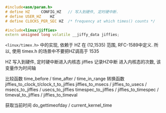 ```c++
#include<asm/param.h>
# define HZ		CONFIG_HZ   // 写入到硬件, 定时硬中断. 
# define USER_HZ	HZ
# define CLOCKS_PER_SEC	HZ	/* frequency at which times() counts */

#include<linux/jiffies>
extern unsigned long volatile __jiffy_data jiffies;
```

`<linux/timex.h>` 中的实现, 依赖于 HZ 在 (12,1535) 范围, RFC-1589中定义.
所以, 使用 timex.h 的场景中不要把HZ调高于 1535

HZ       写入到硬件, 定时硬中断进入内核态
jiffies  记录HZ中断  进入内核态的次数, 该变量作为时间轴
 
比较函数 time_before / time_after / time_in_range
转换函数 
jiffies_to_clock_t/clock_t_to_jiffies
jiffies_to_msecs  / jiffies_to_usecs / msecs_to_jiffies / usecs_to_jiffies
timespec_to_jiffies / jiffies_to_timespec / timeval_to_jiffies / jiffies_to_timeval

获取当前时间 do_gettimeofday / current_kernel_time